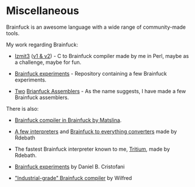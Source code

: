 
# Miscellaneous

Brainfuck is an awesome language with a wide range of community-made tools.

My work regarding Brainfuck:

* [Izmit3](https://github.com/KrzysztofSzewczyk/Izmit3) ([v1 & v2](https://uw426.mikr.us)) - C to Brainfuck compiler made by me in Perl, maybe as a challenge, maybe for fun.

* [Brainfuck experiments](https://github.com/KrzysztofSzewczyk/Esoteric) - Repository containing a few Brainfuck experiments.

* [Two](https://github.com/KrzysztofSzewczyk/Angelos) [Brianfuck Assemblers](https://github.com/KrzysztofSzewczyk/asm2bfv2) - As the name suggests, I have made a few Brainfuck assemblers.

There is also:

* [Brainfuck compiler in Brainfuck by Matslina](https://github.com/matslina/awib).

* [A few interpreters](https://github.com/rdebath/Brainfuck/tree/master/extras) and [Brainfuck to everything converters](https://github.com/rdebath/Brainfuck/tree/master/bf2any) made by Rdebath
* The fastest Brainfuck interpreter known to me, [Tritium](https://github.com/rdebath/Brainfuck/tree/master/tritium), made by Rdebath.

* [Brainfuck experiments](http://www.hevanet.com/cristofd/brainfuck/) by Daniel B. Cristofani

* ["Industrial-grade" Brainfuck compiler](https://github.com/Wilfred/bfc) by Wilfred

